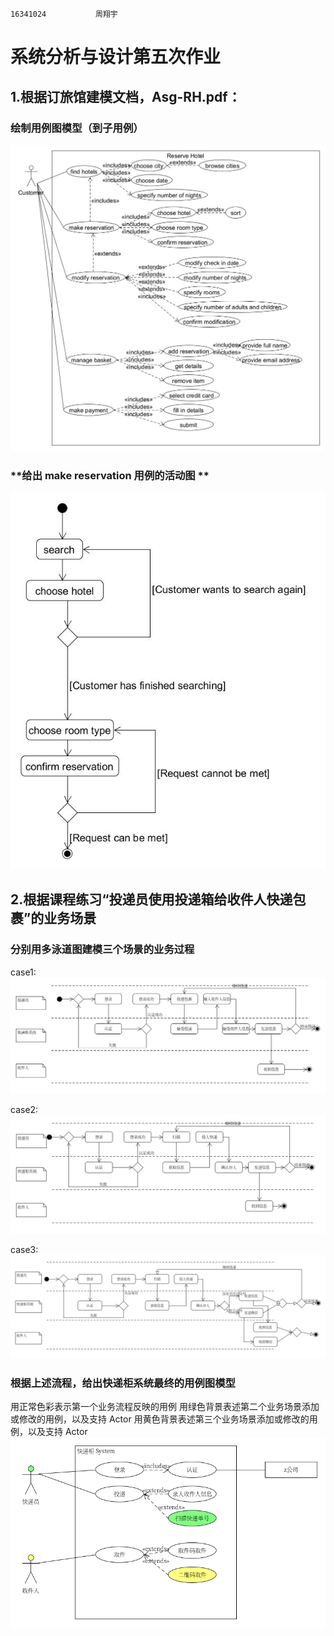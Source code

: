                                                                                   16341024           周翔宇

# 系统分析与设计第五次作业
## 1.根据订旅馆建模文档，Asg-RH.pdf：
### **绘制用例图模型（到子用例）**
![图片](https://github.com/345634262/345634262.github.io/blob/master/用例图模型.jpg)

### **给出 make reservation 用例的活动图 **
![图片](https://github.com/345634262/345634262.github.io/blob/master/用例活动图.jpg)
   
## 2.根据课程练习“投递员使用投递箱给收件人快递包裹”的业务场景
### 分别用多泳道图建模三个场景的业务过程
case1:
![图片](https://github.com/345634262/345634262.github.io/blob/master/case1.png)

case2:
![图片](https://github.com/345634262/345634262.github.io/blob/master/case2.png)

case3:
![图片](https://github.com/345634262/345634262.github.io/blob/master/case3.png)

### 根据上述流程，给出快递柜系统最终的用例图模型
用正常色彩表示第一个业务流程反映的用例
用绿色背景表述第二个业务场景添加或修改的用例，以及支持 Actor
用黄色背景表述第三个业务场景添加或修改的用例，以及支持 Actor 
![图片](https://github.com/345634262/345634262.github.io/blob/master/case.png)


